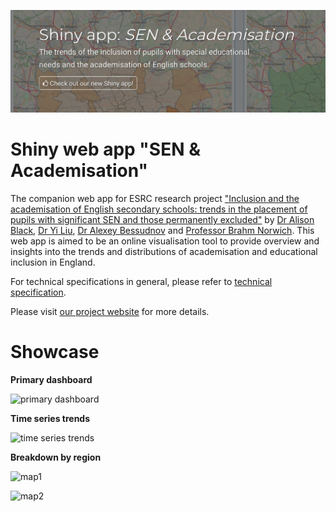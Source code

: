 <p align="center">
  <a href="https://sen-england.shinyapps.io/sen-england-shiny">
  <img src="./www/assets/shiny-app-banner.png" width="950"/>
  </a>
</p>

# Shiny web app "SEN & Academisation"

The companion web app for ESRC research project
["Inclusion and the academisation of English secondary schools: trends in the placement of pupils with significant SEN and those permanently excluded"](https://sen-england.github.io/)
by
[Dr Alison Black](https://socialsciences.exeter.ac.uk/education/staff/index.php?web_id=alison_black),
[Dr Yi Liu](https://yiliu6240.github.io),
[Dr Alexey Bessudnov](http://abessudnov.net/)
and
[Professor Brahm Norwich](https://socialsciences.exeter.ac.uk/education/staff/index.php?web_id=brahm_norwich).
This web app is aimed to be an online visualisation tool to provide overview and insights into the trends and distributions of academisation and educational inclusion in England.

For technical specifications in general, please refer to [technical specification](./docs/technical-specs.md).

Please visit [our project website](https://sen-england.github.io/) for more details.

# Showcase

**Primary dashboard**

![primary dashboard](https://sen-england.github.io/img/shiny-gifs/shiny/interactive-dashboard.gif)

**Time series trends**

![time series trends](https://sen-england.github.io/img/shiny-gifs/shiny/tseries.gif)

**Breakdown by region**

![map1](https://sen-england.github.io/img/shiny/map-parlcon-single.png)

![map2](https://sen-england.github.io/img/shiny/map-dual-1.png)
